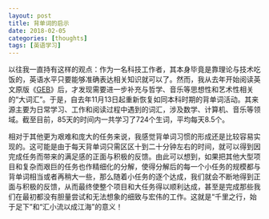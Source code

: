 ```yaml
---
layout: post
title: 背单词的启示
date: 2018-02-05
categories: [thoughts]
tags: [英语学习]
---
```


以往我一直持有这样的观点：作为一名科技工作者，其本身毕竟是靠理论与技术吃饭的，英语水平只要能够准确表达相关知识就可以了。然而，我从去年开始阅读英文原版《[GEB](https://book.douban.com/subject/1773585/)》后，才发现需要进一步补充与哲学、音乐等思想性和艺术性相关的“大词汇”。于是，自去年11月13日起重新恢复如同本科时期的背单词活动。其来源主要为日常学习、工作和阅读过程中遇到的词汇，涉及数学、计算机、音乐等领域。截至目前，85天的时间内一共学习了724个生词，平均每天8.5个。

相对于其他更为艰难和庞大的任务来说，我感觉背单词习惯的形成还是比较容易实现的。这可能是由于每天背单词只需区区十到二十分钟左右的时间，就可以得到因完成任务而带来的满足感的正面与积极的反馈。由此可以想到，如果把其他大型项目和复杂而艰巨的任务也作精细化的分解，使得分解后的每一个小任务的规模都与背单词相当或者再稍大一些，那么随着小任务的逐个达成，我们就会不断地得到正面与积极的反馈，从而最终使整个项目和大任务得以顺利达成，甚至是完成那些我们在最初都没有胆量尝试和无法想象的细致与宏伟的工作。这就是“千里之行，始于足下”和“汇小流以成江海”的意义！
